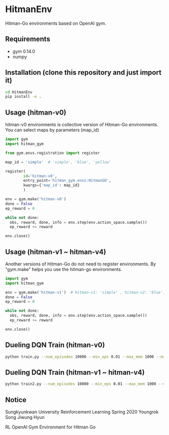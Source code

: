 # HitmanEnv
Hitman-Go environments based on OpenAI gym.

## Requirements
* gym 0.14.0
* numpy

## Installation (clone this repository and just import it)
```bash
cd HitmanEnv
pip install -e .
```

## Usage (hitman-v0)
hitman-v0 environments is collective version of Hitman-Go environments. You can select maps by parameters (map_id)

```python
import gym
import hitman_gym

from gym.envs.registration import register

map_id = 'simple'  # 'simple', 'blue', 'yellow'

register(
        id='hitman-v0',
        entry_point='hitman_gym.envs:HitmanGO',
        kwargs={'map_id': map_id}
        )

env = gym.make('hitman-v0')
done = False
ep_reward = 0

while not done:
  obs, reward, done, info = env.step(env.action_space.sample())
  ep_reward += reward

env.close()
```

## Usage (hitman-v1 ~ hitman-v4)
Another versions of Hitman-Go do not need to register environments. By "gym.make" helps you use the hitman-go environments.
```python
import gym
import hitman_gym

env = gym.make('hitman-v1')  # hitman-v1: 'simple' , hitman-v2: 'blue', hitman-v3: 'yellow', hitman-v4: 'yellow_yr'
done = False
ep_reward = 0

while not done:
  obs, reward, done, info = env.step(env.action_space.sample())
  ep_reward += reward

env.close()
```

## Dueling DQN Train (hitman-v0)
```bash
python train.py --num_episodes 10000 --min_eps 0.01 --max_mem 1000 --map simple
```
## Dueling DQN Train (hitman-v1 ~ hitman-v4)
```bash
python train2.py --num_episodes 10000 --min_eps 0.01 --max_mem 1000 --ver 1
```

## Notice
Sungkyunkwan University Reinforcement Learning Spring 2020
Youngrok Song
Jiwung Hyun

RL OpenAI Gym Environment for Hitman Go
